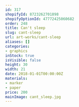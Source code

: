 ```yaml
---
id: 317
shopifyId: 8723262701898
shopifyOptionId: 47772425060682
order: 248
title: Can't sleep
slug: cant-sleep
url: art-works/cant-sleep
aliases: []
categories:
- graphics
inStock: true
isVisible: false
height: 30
width: 21
date: 2018-01-01T00:00:00Z
materials:
- marker
- paper
price: 200
mainImage: cant_sleep.jpg
---
```

